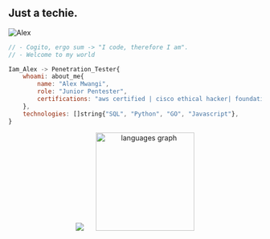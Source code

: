 ## Just a techie.
<p align="left"> <img src="https://komarev.com/ghpvc/?username=iamalexmwagi&label=Profile%20views&color=ED8B00&style=flat" alt="Alex" /> </p>

```javascript
// - Cogito, ergo sum -> "I code, therefore I am".
// - Welcome to my world

Iam_Alex -> Penetration_Tester{
    whoami: about_me{
        name: "Alex Mwangi",
        role: "Junior Pentester",
        certifications: "aws certified | cisco ethical hacker| foundational c# with microsof",
    },
    technologies: []string{"SQL", "Python", "GO", "Javascript"},
}
```
<div align="center">
  <picture>
    <source srcset="https://github-readme-stats.vercel.app/api?username=iamalexmwangi&show_icons=true&theme=radical" media="(prefers-color-scheme: dark)" />
    <img src="https://github-readme-stats.vercel.app/api?username=iamalexmwangi&show_icons=true" />
  </picture>
    &nbsp;&nbsp;&nbsp;&nbsp;
  <img src="https://github-readme-stats.vercel.app/api/top-langs?username=iamalexmwangi&locale=en&hide_title=false&layout=compact&card_width=320&langs_count=8&theme=radical&hide_border=false&order=2" height="196" alt="languages graph" />
</div>

